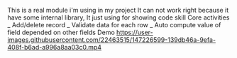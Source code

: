 
This is a real module i'm using in my project
It can not work right because it have some internal library, It just using for showing code skill
Core activities
_ Add/delete record
_ Validate data for each row
_ Auto compute value of field depended on other fields
Demo
https://user-images.githubusercontent.com/22463515/147226599-139db46a-9efa-408f-b6ad-a996a8aa03c0.mp4

